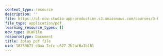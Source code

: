 ```yaml
---
content_type: resource
description: ''
file: https://ol-ocw-studio-app-production.s3.amazonaws.com/courses/3-091sc-introduction-to-solid-state-chemistry-fall-2010/18733673d0aa7efcc6272b2bf6a1b181_l-8-c7g-LY4.pdf
file_type: application/pdf
learning_resource_types: []
ocw_type: OCWFile
resourcetype: Document
title: 3play pdf file
uid: 18733673-d0aa-7efc-c627-2b2bf6a1b181
---
```

